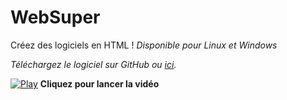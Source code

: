 # WebSuper
Créez des logiciels en HTML !
*Disponible pour Linux et Windows*

*Téléchargez le logiciel sur GitHub ou [ici](http://websuper.cylune.fr/).*

[![Play](https://www.cylune.fr/websuper/mini.jpg)](https://youtu.be/dxyU0HNdsjg)
**Cliquez pour lancer la vidéo**
